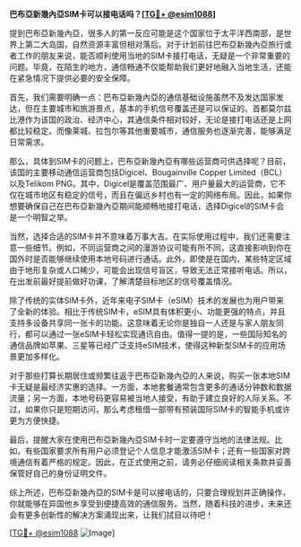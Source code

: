 **巴布亞新幾內亞SIM卡可以接电话吗？[[TG💪+ @esim1088](https://t.me/s/esim1088)]**

提到巴布亞新幾內亞，很多人的第一反应可能是这个国家位于太平洋西南部，是世界上第二大岛国，自然资源丰富但相对落后。对于计划前往巴布亞新幾內亞旅行或者工作的朋友来说，能否顺利使用当地的SIM卡接打电话，无疑是一个非常重要的问题。毕竟，在陌生的地方，通信畅通不仅能帮助我们更好地融入当地生活，还能在紧急情况下提供必要的安全保障。

首先，我们需要明确一点：巴布亞新幾內亞的通信基础设施虽然不及发达国家发达，但在主要城市和旅游景点，基本的手机信号覆盖还是可以保证的。首都莫尔兹比港作为该国的政治、经济中心，其通信条件相对较好，无论是接打电话还是上网都比较稳定。而像莱城、拉包尔等其他重要城市，通信服务也逐渐完善，能够满足日常需求。

那么，具体到SIM卡的问题上，巴布亞新幾內亞有哪些运营商可供选择呢？目前，该国的主要移动通信运营商包括Digicel、Bougainville Copper Limited（BCL）以及Telikom PNG。其中，Digicel是覆盖范围最广、用户量最大的运营商，它不仅在城市地区有稳定的信号，而且在偏远乡村也有一定的网络布局。因此，如果你想要确保自己在巴布亞新幾內亞期间能顺畅地接打电话，选择Digicel的SIM卡会是一个明智之举。

当然，选择合适的SIM卡并不意味着万事大吉。在实际使用过程中，我们还需要注意一些细节。例如，不同运营商之间的漫游协议可能有所不同，这直接影响到你在国外时是否能够继续使用本地号码进行通话。此外，即使是在国内，某些特定区域由于地形复杂或人口稀少，可能会出现信号盲区，导致无法正常接听电话。所以，在出发前最好提前做好功课，了解清楚目标地区的信号覆盖情况。

除了传统的实体SIM卡外，近年来电子SIM卡（eSIM）技术的发展也为用户带来了全新的体验。相比于传统SIM卡，eSIM具有体积更小、功能更强的特点，并且支持多设备共享同一张卡的功能。这意味着无论你是独自一人还是与家人朋友同行，都可以通过一张eSIM卡轻松实现通讯自由。值得一提的是，一些国际知名的通信品牌如苹果、三星等已经广泛支持eSIM技术，使得这种新型SIM卡的应用场景更加多样化。

对于那些打算长期居住或频繁往返于巴布亞新幾內亞的人来说，购买一张本地SIM卡无疑是最经济实惠的选择。一方面，本地套餐通常包含更多的通话分钟数和数据流量；另一方面，本地号码更容易被当地人接受，有助于建立良好的人际关系。不过，如果你只是短期访问，那么考虑租借一部带有预装国际SIM卡的智能手机或许更为方便快捷。

最后，提醒大家在使用巴布亞新幾內亞SIM卡时一定要遵守当地的法律法规。比如，有些国家要求所有用户必须登记个人信息才能激活SIM卡；还有一些国家对跨境通信有着严格的规定。因此，在正式使用之前，请务必仔细阅读相关条款并妥善保管好自己的身份证明文件。

综上所述，巴布亞新幾內亞的SIM卡是可以接电话的，只要合理规划并正确操作，你就能够在异国他乡享受到便捷高效的通信服务。当然，随着科技的进步，未来还会有更多创新性的解决方案涌现出来，让我们拭目以待吧！

[[TG💪+ @esim1088](https://t.me/s/esim1088) ![Image](https://i.postimg.cc/4NQfJmqS/Snipaste-2025-05-13-00-14-12.png)]